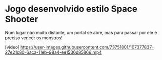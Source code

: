 # Jogo desenvolvido estilo Space Shooter

Num lugar não muito distante, um portal se abre, mas para passar por ele é preciso vencer os monstros! 

[video] https://user-images.githubusercontent.com/73751801/107377837-27e21c80-6aca-11eb-98a4-ee1536d85866.mp4
